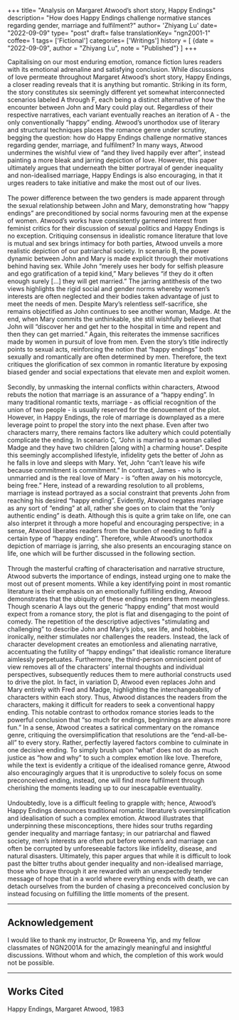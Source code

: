 +++
title= "Analysis on Margaret Atwood’s short story, Happy Endings"
description= "How does Happy Endings challenge normative stances regarding gender, marriage and fulfilment?"
author= 'Zhiyang Lu'
date= "2022-09-09"
type= "post"
draft= false
translationKey= "ngn2001-1"
coffee= 1
tags= ['Fictional']
categories= ['Writings']
history = [
  {date = "2022-09-09", author = "Zhiyang Lu", note = "Published"}
]
+++

Capitalising on our most enduring emotion, romance fiction lures readers with its emotional adrenaline and satisfying conclusion. While discussions of love permeate throughout Margaret Atwood’s short story, Happy Endings, a closer reading reveals that it is anything but romantic. Striking in its form, the story constitutes six seemingly different yet somewhat interconnected scenarios labeled A through F, each being a distinct alternative of how the encounter between John and Mary could play out. Regardless of their respective narratives, each variant eventually reaches an iteration of A - the only conventionally “happy” ending. Atwood’s unorthodox use of literary and structural techniques places the romance genre under scrutiny, begging the question: how do Happy Endings challenge normative stances regarding gender, marriage, and fulfilment? In many ways, Atwood undermines the wishful view of “and they lived happily ever after”, instead painting a more bleak and jarring depiction of love. However, this paper ultimately argues that underneath the bitter portrayal of gender inequality and non-idealised marriage, Happy Endings is also encouraging, in that it urges readers to take initiative and make the most out of our lives.
<br><br>
The power difference between the two genders is made apparent through the sexual relationship between John and Mary, demonstrating how “happy endings” are preconditioned by social norms favouring men at the expense of women. Atwood’s works have consistently garnered interest from feminist critics for their discussion of sexual politics and Happy Endings is no exception. Critiquing consensus in idealistic romance literature that love is mutual and sex brings intimacy for both parties, Atwood unveils a more realistic depiction of our patriarchal society. In scenario B, the power dynamic between John and Mary is made explicit through their motivations behind having sex. While John “merely uses her body for selfish pleasure and ego gratification of a tepid kind,” Mary believes “if they do it often enough surely […] they will get married.” The jarring antithesis of the two views highlights the rigid social and gender norms whereby women’s interests are often neglected and their bodies taken advantage of just to meet the needs of men. Despite Mary’s relentless self-sacrifice, she remains objectified as John continues to see another woman, Madge. At the end, when Mary commits the unthinkable, she still wishfully believes that John will “discover her and get her to the hospital in time and repent and then they can get married.” Again, this reiterates the immense sacrifices made by women in pursuit of love from men. Even the story’s title indirectly points to sexual acts, reinforcing the notion that “happy endings” both sexually and romantically are often determined by men. Therefore, the text critiques the glorification of sex common in romantic literature by exposing biased gender and social expectations that elevate men and exploit women.
<br><br>
Secondly, by unmasking the internal conflicts within characters, Atwood rebuts the notion that marriage is an assurance of a “happy ending”. In many traditional romantic texts, marriage - as official recognition of the union of two people - is usually reserved for the denouement of the plot. However, in Happy Endings, the role of marriage is downplayed as a mere leverage point to propel the story into the next phase. Even after two characters marry, there remains factors like adultery which could potentially complicate the ending. In scenario C, “John is married to a woman called Madge and they have two children [along with] a charming house”. Despite this seemingly accomplished lifestyle, infidelity gets the better of John as he falls in love and sleeps with Mary. Yet, John “can’t leave his wife because commitment is commitment.” In contrast, James - who is unmarried and is the real love of Mary - is “often away on his motorcycle, being free.” Here, instead of a rewarding resolution to all problems, marriage is instead portrayed as a social constraint that prevents John from reaching his desired “happy ending”. Evidently, Atwood negates marriage as any sort of “ending” at all, rather she goes on to claim that the “only authentic ending” is death. Although this is quite a grim take on life, one can also interpret it through a more hopeful and encouraging perspective; in a sense, Atwood liberates readers from the burden of needing to fulfil a certain type of “happy ending”. Therefore, while Atwood’s unorthodox depiction of marriage is jarring, she also presents an encouraging stance on life, one which will be further discussed in the following section.
<br><br>
Through the masterful crafting of characterisation and narrative structure, Atwood subverts the importance of endings, instead urging one to make the most out of present moments. While a key identifying point in most romantic literature is their emphasis on an emotionally fulfilling ending, Atwood demonstrates that the ubiquity of these endings renders them meaningless. Though scenario A lays out the generic “happy ending” that most would expect from a romance story, the plot is flat and disengaging to the point of comedy. The repetition of the descriptive adjectives "stimulating and challenging” to describe John and Mary’s jobs, sex life, and hobbies, ironically, neither stimulates nor challenges the readers. Instead, the lack of character development creates an emotionless and alienating narrative, accentuating the futility of “happy endings” that idealistic romance literature aimlessly perpetuates. Furthermore, the third-person omniscient point of view removes all of the characters’ internal thoughts and individual perspectives, subsequently reduces them to mere authorial constructs used to drive the plot. In fact, in variation D, Atwood even replaces John and Mary entirely with Fred and Madge, highlighting the interchangeability of characters within each story. Thus, Atwood distances the readers from the characters, making it difficult for readers to seek a conventional happy ending. This notable contrast to orthodox romance stories leads to the powerful conclusion that “so much for endings, beginnings are always more fun.” In a sense, Atwood creates a satirical commentary on the romance genre, critiquing the oversimplification that resolutions are the “end-all-be-all” to every story. Rather, perfectly layered factors combine to culminate in one decisive ending. To simply brush upon “what” does not do as much justice as “how and why” to such a complex emotion like love. Therefore, while the text is evidently a critique of the idealised romance genre, Atwood also encouragingly argues that it is unproductive to solely focus on some preconceived ending, instead, one will find more fulfilment through cherishing the moments leading up to our inescapable eventuality.
<br><br>
Undoubtedly, love is a difficult feeling to grapple with; hence, Atwood’s Happy Endings denounces traditional romantic literature’s oversimplification and idealisation of such a complex emotion. Atwood illustrates that underpinning these misconceptions, there hides sour truths regarding gender inequality and marriage fantasy; in our patriarchal and flawed society, men’s interests are often put before women’s and marriage can often be corrupted by unforeseeable factors like infidelity, disease, and natural disasters. Ultimately, this paper argues that while it is difficult to look past the bitter truths about gender inequality and non-idealised marriage, those who brave through it are rewarded with an unexpectedly tender message of hope that in a world where everything ends with death, we can detach ourselves from the burden of chasing a preconceived conclusion by instead focusing on fulfilling the little moments of the present.

<hr>

## Acknowledgement
I would like to thank my instructor, Dr Roweena Yip, and my fellow classmates of NGN2001A for the amazingly meaningful and insightful discussions. Without whom and which, the completion of this work would not be possible.

<hr>

## Works Cited
Happy Endings, Margaret Atwood, 1983